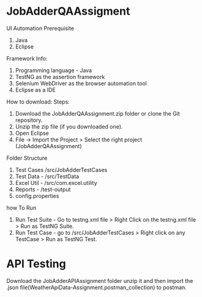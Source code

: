 # JobAdderQAAssigment
UI Automation 
Prerequisite 
1. Java 
2. Eclipse

Framework Info: 
1. Programming language - Java
2. TestNG as the assertion framework
3. Selenium WebDriver as the browser automation tool
4. Eclipse as a IDE

How to download:
Steps: 
1. Download the JobAdderQAAssignment.zip folder or clone the Git repository.
2. Unzip the zip file (if you downloaded one).
3. Open Eclipse
4. File -> Import the Project > Select the right project (JobAdderQAAssignment)

Folder Structure 
1. Test Cases  /src/JobAdderTestCases
2. Test Data - /src/TestData
3. Excel Util - /src/com.excel.utility
4. Reports - /test-output
5. config.properties

how To Run
1. Run Test Suite - Go to testng.xml file > Right Click on the testng.xml file >  Run as TestNG Suite.
2. Run Test Case - go to /src/JobAdderTestCases > Right click on any TestCase > Run as TestNG Test.


# API Testing
Download the JobAdderAPIAssignment folder unzip it and then import the .json file(WeatherApiData-Assignment.postman_collection) to postman.


